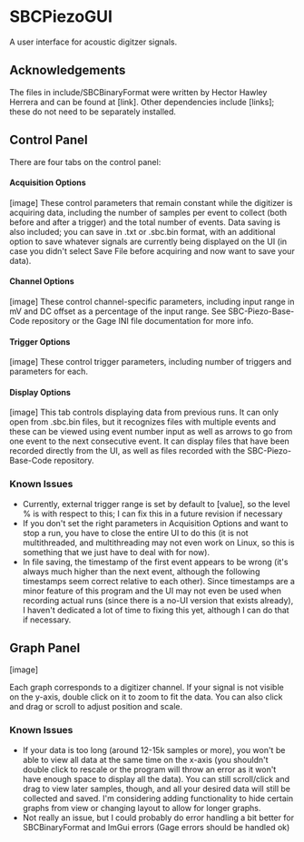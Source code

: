 # SBCPiezoGUI

A user interface for acoustic digitzer signals. 

## Acknowledgements
The files in include/SBCBinaryFormat were written by Hector Hawley Herrera and can be found at [link]. Other dependencies include [links]; these do not need to be separately installed.

## Control Panel
There are four tabs on the control panel:

#### Acquisition Options
[image]
These control parameters that remain constant while the digitizer is acquiring data, including the number of samples per event to collect (both before and after a trigger) and the total number of events. Data saving is also included; you can save in .txt or .sbc.bin format, with an additional option to save whatever signals are currently being displayed on the UI (in case you didn't select Save File before acquiring and now want to save your data). 

#### Channel Options
[image]
These control channel-specific parameters, including input range in mV and DC offset as a percentage of the input range. See SBC-Piezo-Base-Code repository or the Gage INI file documentation for more info.

#### Trigger Options
[image]
These control trigger parameters, including number of triggers and parameters for each.

#### Display Options
[image]
This tab controls displaying data from previous runs. It can only open from .sbc.bin files, but it recognizes files with multiple events and these can be viewed using event number input as well as arrows to go from one event to the next consecutive event. It can display files that have been recorded directly from the UI, as well as files recorded with the SBC-Piezo-Base-Code repository.

### Known Issues
- Currently, external trigger range is set by default to [value], so the level % is with respect to this; I can fix this in a future revision if necessary
- If you don't set the right parameters in Acquisition Options and want to stop a run, you have to close the entire UI to do this (it is not multithreaded, and multithreading may not even work on Linux, so this is something that we just have to deal with for now).
- In file saving, the timestamp of the first event appears to be wrong (it's always much higher than the next event, although the following timestamps seem correct relative to each other). Since timestamps are a minor feature of this program and the UI may not even be used when recording actual runs (since there is a no-UI version that exists already), I haven't dedicated a lot of time to fixing this yet, although I can do that if necessary.

## Graph Panel
[image]

Each graph corresponds to a digitizer channel. If your signal is not visible on the y-axis, double click on it to zoom to fit the data. You can also click and drag or scroll to adjust position and scale.

### Known Issues

- If your data is too long (around 12-15k samples or more), you won't be able to view all data at the same time on the x-axis (you shouldn't double click to rescale or the program will throw an error as it won't have enough space to display all the data). You can still scroll/click and drag to view later samples, though, and all your desired data will still be collected and saved. I'm considering adding functionality to hide certain graphs from view or changing layout to allow for longer graphs.
- Not really an issue, but I could probably do error handling a bit better for SBCBinaryFormat and ImGui errors (Gage errors should be handled ok)
